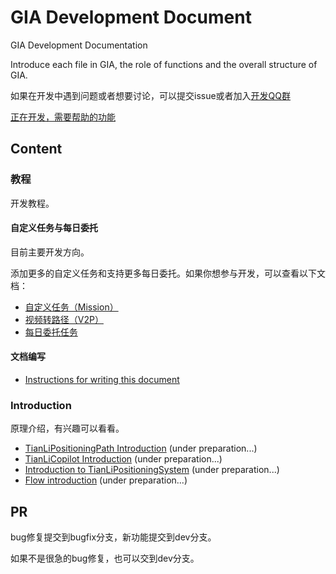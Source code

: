 # GIA Development Document

GIA Development Documentation

Introduce each file in GIA, the role of functions and the overall structure of GIA.

如果在开发中遇到问题或者想要讨论，可以提交issue或者加入[开发QQ群](https://jq.qq.com/?_wv=1027&k=CGuTvCXU)

[正在开发，需要帮助的功能](need_help.md)

## Content <!-- {docsify-ignore} -->

### 教程

开发教程。

#### 自定义任务与每日委托

目前主要开发方向。

添加更多的自定义任务和支持更多每日委托。如果你想参与开发，可以查看以下文档：

- [自定义任务（Mission）](mission.md)
- [视频转路径（V2P）](video2path.md)
- [每日委托任务](commission.md)

#### 文档编写

- [Instructions for writing this document](write_doc.md)

### Introduction

原理介绍，有兴趣可以看看。

- [TianLiPositioningPath Introduction](TianLiPositioningPath.md) (under preparation...)
- [TianLiCopilot Introduction](TianLiCopilot.md) (under preparation...)
- [Introduction to TianLiPositioningSystem](TianLiPositioningSystem.md) (under preparation...)
- [Flow introduction](flow.md) (under preparation...)

## PR <!-- {docsify-ignore} -->

bug修复提交到bugfix分支，新功能提交到dev分支。

如果不是很急的bug修复，也可以交到dev分支。
